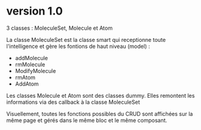 # version 1.0
3 classes : MoleculeSet, Molecule et Atom

La classe MoleculeSet est la classe smart qui receptionne toute l'intelligence et gère les fontions de haut niveau (model) : 
- addMolecule
- rmMolecule
- ModifyMolecule
- rmAtom
- AddAtom

Les classes Molecule et Atom sont des classes dummy. Elles remontent les informations via des callback à la classe MoleculeSet

Visuellement, toutes les fonctions possibles du CRUD sont affichées sur la même page et gérés dans le même bloc et le même composant. 